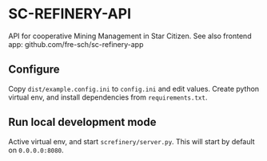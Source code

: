 # SC-REFINERY-API

API for cooperative Mining Management in Star Citizen.
See also frontend app: github.com/fre-sch/sc-refinery-app


## Configure

Copy ``dist/example.config.ini`` to ``config.ini`` and edit values.
Create python virtual env, and install dependencies from ``requirements.txt``.


## Run local development mode

Active virtual env, and start ``screfinery/server.py``. This will start by default on ``0.0.0.0:8080``.